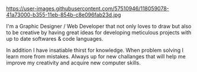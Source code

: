 https://user-images.githubusercontent.com/57510946/118059078-41a73000-b355-11eb-854b-c8e096fab23d.jpg

I'm a Graphic Designer / Web Developer that not only loves to draw but also to be creative by having great ideas for developing meticulous projects with up to date softwares & code languages.

In addition I have insatiable thirst for knowledge. When problem solving I learn more from mistakes. Always up for new challanges that will help me improve my creativity and acquire new computer skills.

<!--
**Reynaldo-AlvarezJr/Reynaldo-AlvarezJr** is a ✨ _special_ ✨ repository because its `README.md` (this file) appears on your GitHub profile.

Here are some ideas to get you started:

- 🔭 I’m currently working on ...
- 🌱 I’m currently learning ...
- 👯 I’m looking to collaborate on ...
- 🤔 I’m looking for help with ...
- 💬 Ask me about ...
- 📫 How to reach me: ...
- 😄 Pronouns: ...
- ⚡ Fun fact: ...
-->
